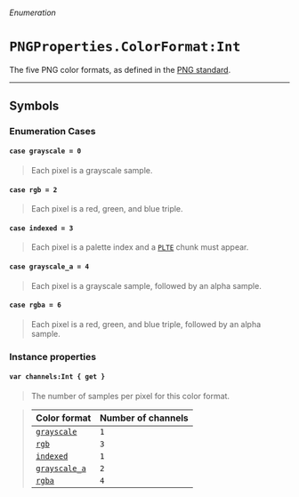 ###### Enumeration

# `PNGProperties.ColorFormat:Int`

The five PNG color formats, as defined in the [PNG standard](http://www.libpng.org/pub/png/spec/1.2/PNG-Chunks.html#C.IHDR).

------

## Symbols

### Enumeration Cases

#### `case grayscale = 0`
> Each pixel is a grayscale sample.

#### `case rgb = 2`
> Each pixel is a red, green, and blue triple.

#### `case indexed = 3`
> Each pixel is a palette index and a [`PLTE`](pngchunk.md#case-plte) chunk must appear.

#### `case grayscale_a = 4`
> Each pixel is a grayscale sample, followed by an alpha sample.

#### `case rgba = 6`
> Each pixel is a red, green, and blue triple, followed by an alpha sample.

### Instance properties

#### `var channels:Int { get }`

> The number of samples per pixel for this color format.

>| Color format  | Number of channels |
>| ------------- | ------------- |
>| [`grayscale`](pngproperties_colorformat.md#case-grayscale--0)  | `1` |
>| [`rgb`](pngproperties_colorformat.md#case-rgb--2)  | `3` |
>| [`indexed`](pngproperties_colorformat.md#case-indexed--3)  | `1` |
>| [`grayscale_a`](pngproperties_colorformat.md#case-grayscale_a--4)  | `2` |
>| [`rgba`](pngproperties_colorformat.md#case-rgba--6)  | `4` |
